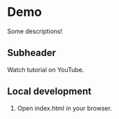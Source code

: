 # Demo

Some descriptions!

## Subheader

Watch tutorial on YouTube.

## Local development

1. Open index.html in your browser.

